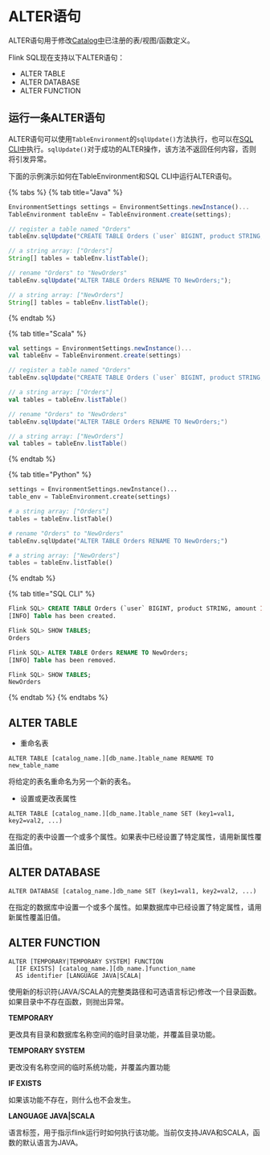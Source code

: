# ALTER语句

 ALTER语句用于修改[Catalog中](https://ci.apache.org/projects/flink/flink-docs-release-1.10/dev/table/catalogs.html)已注册的表/视图/函数定义。

Flink SQL现在支持以下ALTER语句：

* ALTER TABLE
* ALTER DATABASE
* ALTER FUNCTION

## 运行一条ALTER语句

ALTER语句可以使用`TableEnvironment`的`sqlUpdate()`方法执行，也可以在[SQL CLI中](https://ci.apache.org/projects/flink/flink-docs-release-1.10/dev/table/sqlClient.html)执行。`sqlUpdate()`对于成功的ALTER操作，该方法不返回任何内容，否则将引发异常。

下面的示例演示如何在TableEnvironment和SQL CLI中运行ALTER语句。

{% tabs %}
{% tab title="Java" %}
```javascript
EnvironmentSettings settings = EnvironmentSettings.newInstance()...
TableEnvironment tableEnv = TableEnvironment.create(settings);

// register a table named "Orders"
tableEnv.sqlUpdate("CREATE TABLE Orders (`user` BIGINT, product STRING, amount INT) WITH (...)");

// a string array: ["Orders"]
String[] tables = tableEnv.listTable();

// rename "Orders" to "NewOrders"
tableEnv.sqlUpdate("ALTER TABLE Orders RENAME TO NewOrders;");

// a string array: ["NewOrders"]
String[] tables = tableEnv.listTable();
```
{% endtab %}

{% tab title="Scala" %}
```scala
val settings = EnvironmentSettings.newInstance()...
val tableEnv = TableEnvironment.create(settings)

// register a table named "Orders"
tableEnv.sqlUpdate("CREATE TABLE Orders (`user` BIGINT, product STRING, amount INT) WITH (...)");

// a string array: ["Orders"]
val tables = tableEnv.listTable()

// rename "Orders" to "NewOrders"
tableEnv.sqlUpdate("ALTER TABLE Orders RENAME TO NewOrders;")

// a string array: ["NewOrders"]
val tables = tableEnv.listTable()
```
{% endtab %}

{% tab title="Python" %}
```python
settings = EnvironmentSettings.newInstance()...
table_env = TableEnvironment.create(settings)

# a string array: ["Orders"]
tables = tableEnv.listTable()

# rename "Orders" to "NewOrders"
tableEnv.sqlUpdate("ALTER TABLE Orders RENAME TO NewOrders;")

# a string array: ["NewOrders"]
tables = tableEnv.listTable()
```
{% endtab %}

{% tab title="SQL CLI" %}
```sql
Flink SQL> CREATE TABLE Orders (`user` BIGINT, product STRING, amount INT) WITH (...);
[INFO] Table has been created.

Flink SQL> SHOW TABLES;
Orders

Flink SQL> ALTER TABLE Orders RENAME TO NewOrders;
[INFO] Table has been removed.

Flink SQL> SHOW TABLES;
NewOrders
```
{% endtab %}
{% endtabs %}

## ALTER TABLE

* 重命名表

```text
ALTER TABLE [catalog_name.][db_name.]table_name RENAME TO new_table_name
```

将给定的表名重命名为另一个新的表名。

* 设置或更改表属性

```text
ALTER TABLE [catalog_name.][db_name.]table_name SET (key1=val1, key2=val2, ...)
```

在指定的表中设置一个或多个属性。如果表中已经设置了特定属性，请用新属性覆盖旧值。

## ALTER DATABASE

```text
ALTER DATABASE [catalog_name.]db_name SET (key1=val1, key2=val2, ...)
```

在指定的数据库中设置一个或多个属性。如果数据库中已经设置了特定属性，请用新属性覆盖旧值。

## ALTER FUNCTION

```text
ALTER [TEMPORARY|TEMPORARY SYSTEM] FUNCTION 
  [IF EXISTS] [catalog_name.][db_name.]function_name 
  AS identifier [LANGUAGE JAVA|SCALA|
```

使用新的标识符\(JAVA/SCALA的完整类路径和可选语言标记\)修改一个目录函数。如果目录中不存在函数，则抛出异常。

 **TEMPORARY**

更改具有目录和数据库名称空间的临时目录功能，并覆盖目录功能。

**TEMPORARY SYSTEM**

更改没有名称空间的临时系统功能，并覆盖内置功能

 **IF EXISTS**

如果该功能不存在，则什么也不会发生。

 **LANGUAGE JAVA\|SCALA**

语言标签，用于指示flink运行时如何执行该功能。当前仅支持JAVA和SCALA，函数的默认语言为JAVA。

